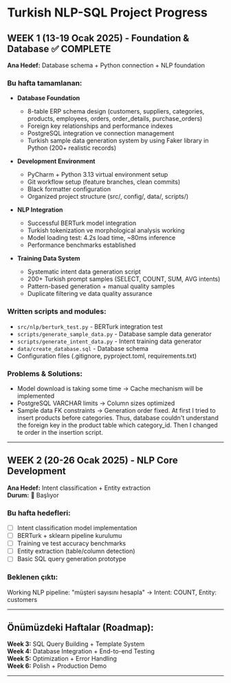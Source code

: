 # Turkish NLP-SQL Project Progress

## WEEK 1 (13-19 Ocak 2025) - Foundation & Database ✅ COMPLETE
**Ana Hedef:** Database schema + Python connection + NLP foundation

### **Bu hafta tamamlanan:**
- **Database Foundation**
  - 8-table ERP schema design (customers, suppliers, categories, products, employees, orders, order_details, purchase_orders)
  - Foreign key relationships and performance indexes
  - PostgreSQL integration ve connection management
  - Turkish sample data generation system by using Faker library in Python (200+ realistic records)

- **Development Environment** 
  - PyCharm + Python 3.13 virtual environment setup
  - Git workflow setup (feature branches, clean commits)
  - Black formatter configuration
  - Organized project structure (src/, config/, data/, scripts/)

- **NLP Integration**
  - Successful BERTurk model integration 
  - Turkish tokenization ve morphological analysis working
  - Model loading test: 4.2s load time, ~80ms inference
  - Performance benchmarks established

- **Training Data System**
  - Systematic intent data generation script
  - 200+ Turkish prompt samples (SELECT, COUNT, SUM, AVG intents)
  - Pattern-based generation + manual quality samples
  - Duplicate filtering ve data quality assurance

### **Written scripts and modules:**
- `src/nlp/berturk_test.py` - BERTurk integration test
- `scripts/generate_sample_data.py` - Database sample data generator  
- `scripts/generate_intent_data.py` - Intent training data generator
- `data/create_database.sql` - Database schema
- Configuration files (.gitignore, pyproject.toml, requirements.txt)

### **Problems & Solutions:**
- Model download is taking some time → Cache mechanism will be implemented
- PostgreSQL VARCHAR limits → Column sizes optimized 
- Sample data FK constraints → Generation order fixed. At first I tried to insert products before categories. Thus,
  database couldn't understand the foreign key in the product table which category_id. Then I changed te order in the 
  insertion script.

---

## WEEK 2 (20-26 Ocak 2025) - NLP Core Development
**Ana Hedef:** Intent classification + Entity extraction  
**Durum:** 🔄 Başlıyor

### **Bu hafta hedefleri:**
- [ ] Intent classification model implementation
- [ ] BERTurk + sklearn pipeline kurulumu
- [ ] Training ve test accuracy benchmarks
- [ ] Entity extraction (table/column detection)
- [ ] Basic SQL query generation prototype

### **Beklenen çıktı:** 
Working NLP pipeline: "müşteri sayısını hesapla" → Intent: COUNT, Entity: customers

---

## Önümüzdeki Haftalar (Roadmap):
**Week 3:** SQL Query Building + Template System  
**Week 4:** Database Integration + End-to-end Testing  
**Week 5:** Optimization + Error Handling  
**Week 6:** Polish + Production Demo  

---